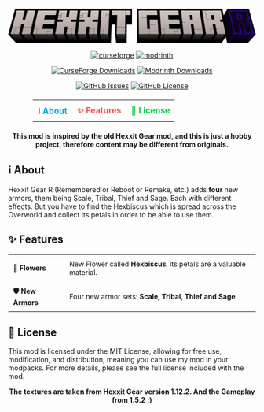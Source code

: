 ![Hexxit Gear R Logo](https://github.com/Starexify/HexxiGearR/blob/main/src/main/resources/hexxit_gear_r_logo.png?raw=true)

<p align="center">
  <a href="https://www.curseforge.com/minecraft/mc-mods/hexxit-gear-r"><img alt="curseforge" height="56" src="https://cdn.jsdelivr.net/npm/@intergrav/devins-badges@3/assets/cozy/available/curseforge_vector.svg"></a>
  <a href="https://modrinth.com/mod/hexxit-gear-rr"><img alt="modrinth" height="56" src="https://cdn.jsdelivr.net/npm/@intergrav/devins-badges@3/assets/cozy/available/modrinth_vector.svg"></a>
</p>

<p align="center">
  <a href="https://www.curseforge.com/minecraft/mc-mods/hexxit-gear-r"><img alt="CurseForge Downloads" src="https://img.shields.io/curseforge/dt/376883?style=for-the-badge&logo=curseforge&color=2C0AC8"></a>
  <a href="https://modrinth.com/mod/hexxit-gear-rr"><img alt="Modrinth Downloads" src="https://img.shields.io/modrinth/dt/hcdIfGgL?style=for-the-badge&logo=modrinth&color=2C0AC8"></a>
</p>

<p align="center">
  <a href="https://github.com/Starexify/HexxiGearR/issues"><img alt="GitHub Issues" src="https://img.shields.io/github/issues/Starexify/HexxiGearR?style=for-the-badge&color=2C0AC8"></a>
  <a href="https://github.com/Starexify/HexxiGearR/blob/main/LICENSE"><img alt="GitHub License" src="https://img.shields.io/github/license/Starexify/HexxiGearR?style=for-the-badge&color=2C0AC8"></a>
</p>

<table align="center" style="border-collapse: collapse; margin: 20px auto; width: 80%;">
  <tr>
    <td align="center" style="border: none; padding: 10px;">
      <a href="#%E2%84%B9%EF%B8%8F-about" style="text-decoration: none; color: #00A7E1; font-size: 1.2em; font-weight: bold; transition: color 0.3s ease;">
        ℹ️ About 
      </a>
    </td>
    <td align="center" style="border: none; padding: 10px;">
      <a href="#-features" style="text-decoration: none; color: #FF4F58; font-size: 1.2em; font-weight: bold; transition: color 0.3s ease;">
        ✨ Features
      </a>
    </td>
    <td align="center" style="border: none; padding: 10px;">
      <a href="#-license" style="text-decoration: none; color: #00CC44; font-size: 1.2em; font-weight: bold; transition: color 0.3s ease;">
        📜 License
      </a>
    </td>
  </tr>
</table>

<p align="center">
    <strong>
        This mod is inspired by the old Hexxit Gear mod, and this is just a hobby project, therefore content may be different from originals.
    </strong>
</p>

## ℹ️ About

Hexxit Gear R (Remembered or Reboot or Remake, etc.) adds **four** new armors, them being Scale, Tribal, Thief and Sage.
Each with different effects.
But you have to find the Hexbiscus which is spread across the Overworld and collect its petals in order to be able to
use them.

## ✨ Features

<table align="center" style="border-collapse: collapse;">
  <tbody>
    <tr>
      <td style="padding: 10px; text-align: left; border: none;"><strong>🌹 Flowers</strong></td>
      <td style="padding: 10px; text-align: left; border: none;">New Flower called <strong>Hexbiscus</strong>, its petals are a valuable material.</td>
    </tr>
    <tr>
      <td style="padding: 10px; text-align: left; border: none;"><strong>🛡️ New Armors</strong></td>
      <td style="padding: 10px; text-align: left; border: none;">Four new armor sets: <strong>Scale, Tribal, Thief and Sage</strong></td>
    </tr>
  </tbody>
</table>

## 📜 License

This mod is licensed under the MIT License, allowing for free use, modification, and distribution, meaning you can use my mod in your modpacks. For more details, please see the full license included with the mod.


<p align="center">
    <strong>
        The textures are taken from Hexxit Gear version 1.12.2. And the Gameplay from 1.5.2 :)
    </strong>
</p>

